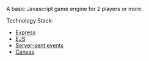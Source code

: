 A basic Javascript game engine for 2 players or more.

Technology Stack:
- [Express](https://expressjs.com)
- [EJS](https://ejs.co)
- [Server-sent events](https://developer.mozilla.org/en-US/docs/Web/API/Server-sent_events/Using_server-sent_events)
- [Canvas](https://developer.mozilla.org/en-US/docs/Web/API/Canvas_API)
